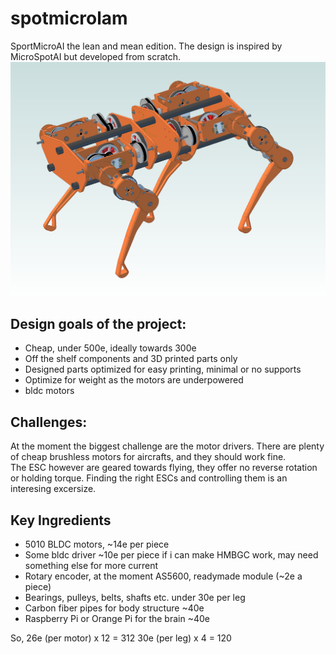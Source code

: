 # spotmicrolam
SportMicroAI the lean and mean edition.
The design is inspired by MicroSpotAI but developed from scratch.
![Logo](/images/sma_lam_2.png)

## Design goals of the project:
* Cheap, under 500e, ideally towards 300e
* Off the shelf components and 3D printed parts only
* Designed parts optimized for easy printing, minimal or no supports
* Optimize for weight as the motors are underpowered
* bldc motors

## Challenges:
At the moment the biggest challenge are the motor drivers.  There are plenty of cheap brushless motors for aircrafts, and they should work fine.  
The ESC however are geared towards flying, they offer no reverse rotation or holding torque.  Finding the right ESCs and controlling them is an interesing excersize. 

## Key Ingredients
* 5010 BLDC motors, ~14e per piece
* Some bldc driver ~10e per piece if i can make HMBGC work, may need something else for more current
* Rotary encoder, at the moment AS5600, readymade module (~2e a piece)
* Bearings, pulleys, belts, shafts etc. under 30e per leg
* Carbon fiber pipes for body structure ~40e
* Raspberry Pi or Orange Pi for the brain ~40e

So, 26e (per motor) x 12 = 312
30e (per leg) x 4 = 120

